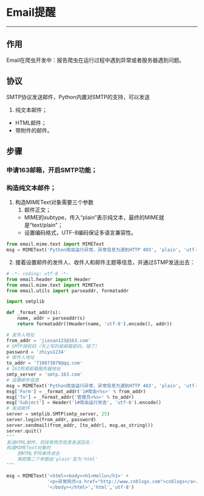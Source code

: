 # Email提醒
---
## 作用
Email在爬虫开发中：报告爬虫在运行过程中遇到异常或者服务器遇到问题。
## 协议
SMTP协议发送邮件，Python内置对SMTP的支持，可以发送 

1. 纯文本邮件；
- HTML邮件；
- 带附件的邮件。

## 步骤

### 申请163邮箱，开启SMTP功能；
### 构造纯文本邮件；
1. 构造MIMEText对象需要三个参数
    1.  邮件正文；
    - MIME的subtype，传入“plain”表示纯文本，最终的MIME就是“text/plain”；
    - 设置编码格式，UTF-8编码保证多语言兼容性。


```python
from email.mime.text import MIMEText
msg = MIMEText('Python爬虫运行异常，异常信息为遇到HTTP 403', 'plain', 'utf-8')
```


    
2. 接着设置邮件的发件人、收件人和邮件主题等信息，并通过STMP发送出去：


```python
# -*- coding: utf-8 -*-
from email.header import Header
from email.mime.text import MIMEText
from email.utils import parseaddr, formataddr

import smtplib

def _format_addr(s):
    name, addr = parseaddr(s)
    return formataddr((Header(name, 'utf-8').encode(), addr))

# 发件人地址
from_addr = 'jiesan123@163.com'
# SMTP授权码（书上写的是邮箱密码，错了）
password = 'zhiyu1234'
# 收件人地址
to_addr = '710873879@qq.com'
# 163网易邮箱服务器地址
smtp_server = 'smtp.163.com'
# 设置邮件信息
msg = MIMEText('Python爬虫运行异常，异常信息为遇到HTTP 403', 'plain', 'utf-8')
msg['Form'] = _format_addr('1#爬虫<%s>' % from_addr)
msg['To'] = _format_addr('管理员<%s>' % to_addr)
msg['Subject'] = Header('1#爬虫运行状态', 'utf-8').encode()
# 发送邮件
server = smtplib.SMTP(smtp_server, 25)
server.login(from_addr, password)
server.sendmail(from_addr, [to_addr], msg.as_string())
server.quit()
"""
发送HTML邮件，将异常网页信息发送回去：
构造MIMEText对象时
    把HTML字符串传进去
    再把第二个参数由'plain'变为'html'
"""

msg = MIMEText('<html><body><h1>Hello</h1>' +
               '<p>异常网页<a href="http://www.cnblogs.com">cnblogs</a>...</p>'+
               '</body></html>','html','utf-8')
```

